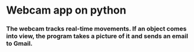 # Webcam app on python
### The webcam tracks real-time movements. If an object comes into view, the program takes a picture of it and sends an email to Gmail.